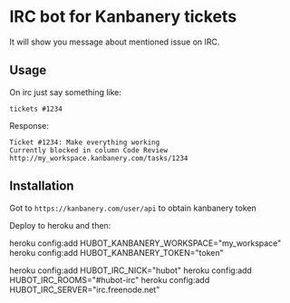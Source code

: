 # IRC bot for Kanbanery tickets

It will show you message about mentioned issue on IRC.

## Usage

On irc just say something like:

```
tickets #1234
```

Response:

```
Ticket #1234: Make everything working
Currently blocked in column Code Review
http://my_workspace.kanbanery.com/tasks/1234
```

## Installation

Got to `https://kanbanery.com/user/api` to obtain kanbanery token

Deploy to heroku and then:

heroku config:add HUBOT_KANBANERY_WORKSPACE="my_workspace"
heroku config:add HUBOT_KANBANERY_TOKEN="token"

heroku config:add HUBOT_IRC_NICK="hubot"
heroku config:add HUBOT_IRC_ROOMS="#hubot-irc"
heroku config:add HUBOT_IRC_SERVER="irc.freenode.net"

